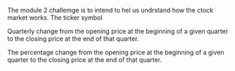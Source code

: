 The module 2 challemge is to intend to hel us undrstand how the ctock market works.
The ticker symbol

Quarterly change from the opening price at the beginning of a given quarter to the closing price at the end of that quarter.

The percentage change from the opening price at the beginning of a given quarter to the closing price at the end of that quarter.
